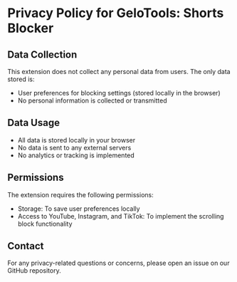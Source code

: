 # Privacy Policy for GeloTools: Shorts Blocker

## Data Collection
This extension does not collect any personal data from users. The only data stored is:
- User preferences for blocking settings (stored locally in the browser)
- No personal information is collected or transmitted

## Data Usage
- All data is stored locally in your browser
- No data is sent to any external servers
- No analytics or tracking is implemented

## Permissions
The extension requires the following permissions:
- Storage: To save user preferences locally
- Access to YouTube, Instagram, and TikTok: To implement the scrolling block functionality

## Contact
For any privacy-related questions or concerns, please open an issue on our GitHub repository. 